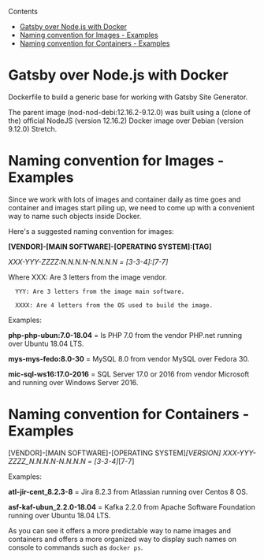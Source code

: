 Contents

- [Gatsby over Node.js with Docker](#gatsby-over-nodejs-with-docker)
- [Naming convention for Images - Examples](#naming-convention-for-images-examples)
- [Naming convention for Containers - Examples](#naming-convention-for-containers-examples)


# Gatsby over Node.js with Docker

Dockerfile to build a generic base for working with Gatsby Site Generator.
 
The parent image (nod-nod-debi:12.16.2-9.12.0) was built using a (clone of the) 
official NodeJS (version 12.16.2) Docker image over Debian (version 9.12.0) Stretch. 

# Naming convention for Images - Examples

Since we work with lots of images and container daily as time goes and container and
images start piling up, we need to come up with a convenient way to name such objects
inside Docker. 

Here's a suggested naming convention for images:
 
**[VENDOR]-[MAIN SOFTWARE]-[OPERATING SYSTEM]:[TAG]**

*XXX-YYY-ZZZZ:N.N.N.N-N.N.N.N = [3-3-4]:[7-7]*

Where XXX: Are 3 letters from the image vendor. 

      YYY: Are 3 letters from the image main software.

      XXXX: Are 4 letters from the OS used to build the image. 

Examples:

**php-php-ubun:7.0-18.04** = Is PHP 7.0 from the vendor PHP.net running over Ubuntu 18.04 LTS.

**mys-mys-fedo:8.0-30** = MySQL 8.0 from vendor MySQL over Fedora 30.

**mic-sql-ws16:17.0-2016** = SQL Server 17.0 or 2016 from vendor Microsoft and running over
Windows Server 2016.

# Naming convention for Containers - Examples

[VENDOR]-[MAIN SOFTWARE]-[OPERATING SYSTEM]_[VERSION]
XXX-YYY-ZZZZ_N.N.N.N-N.N.N.N = [3-3-4]_[7-7]

Examples: 

**atl-jir-cent_8.2.3-8** = Jira 8.2.3 from Atlassian running over Centos 8 OS.

**asf-kaf-ubun_2.2.0-18.04** = Kafka 2.2.0 from Apache Software Foundation running over
Ubuntu 18.04 LTS.

As you can see it offers a more predictable way to name images and containers and offers
a more organized way to display such names on console to commands such as `docker ps`.

